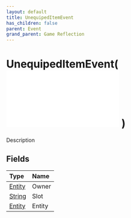 ```yaml
---
layout: default
title: UnequipedItemEvent
has_children: false
parent: Event
grand_parent: Game Reflection
---
```

# UnequipedItemEvent( ![ EntityEventBase ](/game-reflection/events/entity_event_base.md) )
Description 

## Fields
| Type | Name |
|:-------------|:--------------|
| [Entity](/game-reflection/classes/entity.md) | Owner |
| [String](/game-reflection/components/string.md) | Slot |
| [Entity](/game-reflection/classes/entity.md) | Entity |
